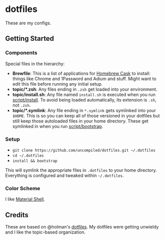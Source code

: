 # dotfiles

These are my configs.

## Getting Started

### Components

Special files in the hierarchy:

- **Brewfile**: This is a list of applications for [Homebrew Cask](http://caskroom.io) to install: things like Chrome and 1Password and Adium and stuff. Might want to edit this file before running any initial setup.
- **topic/\*.zsh**: Any files ending in `.zsh` get loaded into your
  environment.
- **topic/install.sh**: Any file named `install.sh` is executed when you run [script/install](script/install). To avoid being loaded automatically, its extension is `.sh`, not `.zsh`.
- **topic/\*.symlink**: Any file ending in `*.symlink` gets symlinked into
  your `$HOME`. This is so you can keep all of those versioned in your dotfiles
  but still keep those autoloaded files in your home directory. These get
  symlinked in when you run [script/bootstrap](script/bootstrap).

### Setup

- `git clone https://github.com/uncompiled/dotfiles.git ~/.dotfiles`
- `cd ~/.dotfiles`
- `install && bootstrap`

This will symlink the appropriate files in `.dotfiles` to your home directory.
Everything is configured and tweaked within `~/.dotfiles`.

### Color Scheme

I like [Material Shell](https://github.com/carloscuesta/materialshell).

## Credits

These are based on @holman's [dotfiles](https://github.com/holman/dotfiles.git).
My dotfiles were getting unwieldy and I like the topic-based organization.

